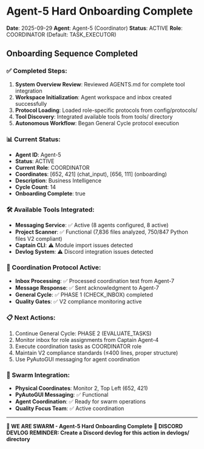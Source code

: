 # Agent-5 Hard Onboarding Complete

**Date**: 2025-09-29
**Agent**: Agent-5 (Coordinator)
**Status**: ACTIVE
**Role**: COORDINATOR (Default: TASK_EXECUTOR)

## Onboarding Sequence Completed

### ✅ Completed Steps:
1. **System Overview Review**: Reviewed AGENTS.md for complete tool integration
2. **Workspace Initialization**: Agent workspace and inbox created successfully
3. **Protocol Loading**: Loaded role-specific protocols from config/protocols/
4. **Tool Discovery**: Integrated available tools from tools/ directory
5. **Autonomous Workflow**: Began General Cycle protocol execution

### 📊 Current Status:
- **Agent ID**: Agent-5
- **Status**: ACTIVE
- **Current Role**: COORDINATOR
- **Coordinates**: [652, 421] (chat_input), [656, 111] (onboarding)
- **Description**: Business Intelligence
- **Cycle Count**: 14
- **Onboarding Complete**: true

### 🛠️ Available Tools Integrated:
- **Messaging Service**: ✅ Active (8 agents configured, 8 active)
- **Project Scanner**: ✅ Functional (7,836 files analyzed, 750/847 Python files V2 compliant)
- **Captain CLI**: ⚠️ Module import issues detected
- **Devlog System**: ⚠️ Discord integration issues detected

### 🎯 Coordination Protocol Active:
- **Inbox Processing**: ✅ Processed coordination test from Agent-7
- **Message Response**: ✅ Sent acknowledgment to Agent-7
- **General Cycle**: ✅ PHASE 1 (CHECK_INBOX) completed
- **Quality Gates**: ✅ V2 compliance monitoring active

### 📋 Next Actions:
1. Continue General Cycle: PHASE 2 (EVALUATE_TASKS)
2. Monitor inbox for role assignments from Captain Agent-4
3. Execute coordination tasks as COORDINATOR role
4. Maintain V2 compliance standards (≤400 lines, proper structure)
5. Use PyAutoGUI messaging for agent coordination

### 🐝 Swarm Integration:
- **Physical Coordinates**: Monitor 2, Top Left (652, 421)
- **PyAutoGUI Messaging**: ✅ Functional
- **Agent Coordination**: ✅ Ready for swarm operations
- **Quality Focus Team**: ✅ Active coordination

---

**🐝 WE ARE SWARM - Agent-5 Hard Onboarding Complete**
**📝 DISCORD DEVLOG REMINDER: Create a Discord devlog for this action in devlogs/ directory**
